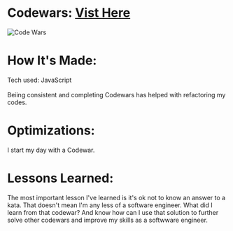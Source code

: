 <div id="header" >
 <h1  class="heading-element" dir="auto">Codewars: <a href="https://www.codewars.com/users/fladev850" alt="Codewars">Vist Here</a></h1>

 <img src="https://i.imgur.com/BhJHts6.gif" alt="Code Wars">

</div>

<div id="header" >
 <h1 class="heading-element" dir="auto">How It's Made:</h1>
 Tech used: JavaScript <br/><br/>
Beiing consistent and completing Codewars has helped with refactoring my codes.
</div>

<div id="header" >
 <h1 class="heading-element" dir="auto">Optimizations:</h1>
  I start my day with a Codewar.
</div>

<div id="header">
 <h1 class="heading-element" dir="auto">Lessons Learned:</h1>
  The most important lesson I've learned is it's ok not to know an answer to a kata. That doesn't mean I'm any less of a software engineer. What did I learn from that codewar? And know how can I use that solution to further solve other codewars and improve my skills as a softwware engineer.
</div>
